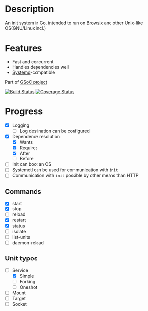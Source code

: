 # Description
An init system in Go, intended to run on [Browsix](https://github.com/plasma-umass/browsix) and other Unix-like OS(GNU/Linux incl.)
# Features
* Fast and concurrent
* Handles dependencies well
* [Systemd](https://github.com/Systemd/Systemd)-compatible

Part of [GSoC project](https://summerofcode.withgoogle.com/projects/#6227933760847872)

[![Build Status](https://travis-ci.org/b1101/systemgo.svg?branch=master)](https://travis-ci.org/b1101/systemgo)
[![Coverage Status](https://coveralls.io/repos/github/b1101/systemgo/badge.svg?branch=master)](https://coveralls.io/github/b1101/systemgo?branch=master)

# Progress
- [x] Logging
    - [ ] Log destination can be configured
- [x] Dependency resolution
    - [x] Wants
    - [x] Requires
    - [x] After
    - [ ] Before
- [ ] Init can boot an OS
- [ ] Systemctl can be used for communication with `init`
- [ ] Communication with `init` possible by other means than HTTP

## Commands
- [x] start
- [x] stop
- [ ] reload
- [x] restart
- [x] status
- [ ] isolate
- [ ] list-units
- [ ] daemon-reload

## Unit types
- [ ] Service
  - [x] Simple
  - [ ] Forking
  - [ ] Oneshot
- [ ] Mount
- [ ] Target
- [ ] Socket
